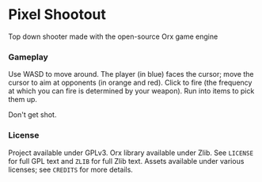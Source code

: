 # Pixel Shootout

Top down shooter made with the open-source Orx game engine

### Gameplay
Use WASD to move around.
The player (in blue) faces the cursor; move the cursor to aim at opponents (in orange and red).
Click to fire (the frequency at which you can fire is determined by your weapon).
Run into items to pick them up.

Don't get shot.

### License

Project available under GPLv3. Orx library available under Zlib. See `LICENSE` for full GPL text and `ZLIB` for full Zlib text. Assets available under various licenses; see `CREDITS` for more details.
